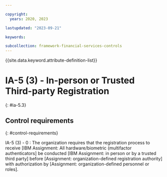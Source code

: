 ```yaml
---

copyright:
  years: 2020, 2023

lastupdated: "2023-09-21"

keywords:

subcollection: framework-financial-services-controls
---
```


{{site.data.keyword.attribute-definition-list}}

               
# IA-5 (3) - In-person or Trusted Third-party Registration
{: #ia-5.3}

## Control requirements
{: #control-requirements}

IA-5 (3) - 0
    : The organization requires that the registration process to receive [IBM Assignment: All hardware/biometric (multifactor authenticators] be conducted [IBM Assignment: in person or by a trusted third party] before [Assignment: organization-defined registration authority] with authorization by [Assignment: organization-defined personnel or roles].





